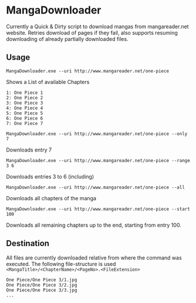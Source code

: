 # MangaDownloader

Currently a Quick & Dirty script to download mangas from mangareader.net website. Retries download
of pages if they fail, also supports resuming downloading of already partially downloaded files.

## Usage

`MangaDownloader.exe --uri http://www.mangareader.net/one-piece`

Shows a List of available Chapters

	1: One Piece 1
	2: One Piece 2
	3: One Piece 3
	4: One Piece 4
	5: One Piece 5
	6: One Piece 6
	7: One Piece 7

`MangaDownloader.exe --uri http://www.mangareader.net/one-piece --only 7`

Downloads entry 7

`MangaDownloader.exe --uri http://www.mangareader.net/one-piece --range 3 6`

Downloads entries 3 to 6 (including)

`MangaDownloader.exe --uri http://www.mangareader.net/one-piece --all`

Downloads all chapters of the manga

`MangaDownloader.exe --uri http://www.mangareader.net/one-piece --start 100`

Downloads all remaining chapters up to the end, starting from entry 100. 

## Destination

All files are currently downloaded relative from where the command was executed. The following file-structure is used `<MangaTitle>/<ChapterName>/<PageNo>.<FileExtension>`

	One Piece/One Piece 3/1.jpg
	One Piece/One Piece 3/2.jpg
	One Piece/One Piece 3/3.jpg
	...
